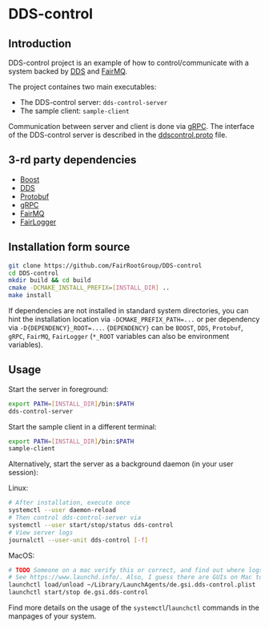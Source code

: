 # DDS-control

## Introduction
DDS-control project is an example of how to control/communicate with a system backed by [DDS](http://dds.gsi.de) and [FairMQ](https://github.com/FairRootGroup/FairMQ).

The project containes two main executables:
  * The DDS-control server: `dds-control-server`
  * The sample client: `sample-client`

Communication between server and client is done via [gRPC](https://grpc.io/). The interface of the DDS-control server is described in the [ddscontrol.proto](proto/ddscontrol.proto) file.

## 3-rd party dependencies

  * [Boost](https://www.boost.org/)
  * [DDS](http://dds.gsi.de)
  * [Protobuf](https://developers.google.com/protocol-buffers/)
  * [gRPC](https://grpc.io/)
  * [FairMQ](https://github.com/FairRootGroup/FairMQ)
  * [FairLogger](https://github.com/FairRootGroup/FairLogger)

## Installation form source

```bash
git clone https://github.com/FairRootGroup/DDS-control
cd DDS-control
mkdir build && cd build
cmake -DCMAKE_INSTALL_PREFIX=[INSTALL_DIR] ..
make install
```

If dependencies are not installed in standard system directories, you can hint the installation location via `-DCMAKE_PREFIX_PATH=...` or per dependency via `-D{DEPENDENCY}_ROOT=...`. `{DEPENDENCY}` can be `BOOST`, `DDS`, `Protobuf`, `gRPC`, `FairMQ`, `FairLogger` (`*_ROOT` variables can also be environment variables).

## Usage
Start the server in foreground:
```bash
export PATH=[INSTALL_DIR]/bin:$PATH
dds-control-server
```

Start the sample client in a different terminal:
```bash
export PATH=[INSTALL_DIR]/bin:$PATH
sample-client
```

Alternatively, start the server as a background daemon (in your user session):

Linux:
```bash
# After installation, execute once
systemctl --user daemon-reload
# Then control dds-control-server via
systemctl --user start/stop/status dds-control
# View server logs
journalctl --user-unit dds-control [-f]
```

MacOS:
```bash
# TODO Someone on a mac verify this or correct, and find out where logs end up
# See https://www.launchd.info/. Also, I guess there are GUIs on Mac to do this too?
launchctl load/unload ~/Library/LaunchAgents/de.gsi.dds-control.plist
launchctl start/stop de.gsi.dds-control
```

Find more details on the usage of the `systemctl`/`launchctl` commands in the manpages
of your system.

